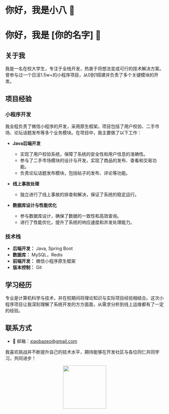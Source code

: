# 你好，我是小八 👋

# 你好，我是 [你的名字] 👋

## 关于我
我是一名在校大学生，专注于全栈开发，热衷于将想法变成可行的技术解决方案。曾参与过一个日活1.5w+的小程序项目，从0到1搭建并负责了多个关键模块的开发。

## 项目经验

### 小程序开发
我全程负责了微信小程序的开发，采用原生框架。项目包括了用户校验、二手市场、论坛话题发布等多个业务模块。在项目中，我主要做了以下工作：

- **Java后端开发**
  - 实现了用户校验系统，保障了系统的安全性和用户信息的准确性。
  - 参与了二手市场模块的设计与开发，实现了商品的发布、查看和交易功能。
  - 负责论坛话题发布模块，包括帖子的发布、评论等功能。

- **线上事故处理**
  - 独立进行了线上事故的排查和解决，保证了系统的稳定运行。
  
- **数据库设计与性能优化**
  - 参与数据库设计，确保了数据的一致性和高效查询。
  - 进行了性能优化，提升了系统的响应速度和并发处理能力。

### 技术栈
- **后端开发：** Java, Spring Boot
- **数据库：** MySQL，Redis
- **前端开发：** 微信小程序原生框架
- **版本控制：** Git

## 学习经历
专业是计算机科学与技术，并在校期间将理论知识与实际项目经验相结合。这次小程序项目让我深刻理解了系统开发的方方面面，从需求分析到线上运维都有了一定的经验。

## 联系方式
- 📧 邮箱：xiaobazeo@gmail.com

我喜欢挑战并不断提升自己的技术水平，期待能够在开发社区与各位同仁共同学习，共同进步！


<div align="center"> <img height="137px" src="https://github-readme-stats.vercel.app/api?username=xiaobazeo&hide_title=true&hide_border=true&show_icons=trueline_height=21&text_color=000&icon_color=000&bg_color=0,ea6161,ffc64d,fffc4d,52fa5a&theme=graywhite" /> </div>

<!--
**xiaobaZeo/xiaobaZeo** is a ✨ _special_ ✨ repository because its `README.md` (this file) appears on your GitHub profile.

Here are some ideas to get you started:

- 🔭 I’m currently working on ...
- 🌱 I’m currently learning ...
- 👯 I’m looking to collaborate on ...
- 🤔 I’m looking for help with ...
- 💬 Ask me about ...
- 📫 How to reach me: ...
- 😄 Pronouns: ...
- ⚡ Fun fact: ...
-->
